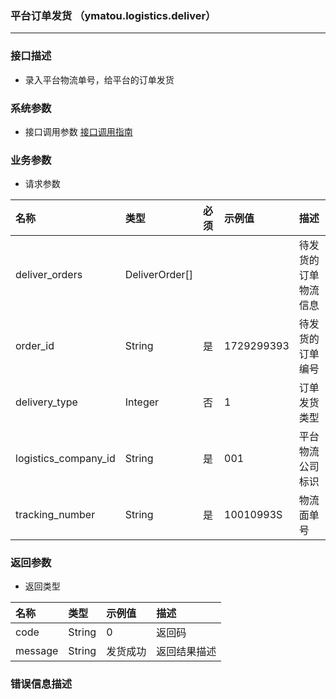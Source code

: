 ### 平台订单发货 （ymatou.logistics.deliver）

---

### 接口描述

* 录入平台物流单号，给平台的订单发货

### 系统参数

* 接口调用参数 [接口调用指南](/openapi/how-to-call-api.md)


### 业务参数

* 请求参数

| 名称 | 类型 | 必须 | 示例值 | 描述 |
| :--- | :--- | :--- | :--- | :--- |
| deliver_orders |DeliverOrder[]  | | | 待发货的订单物流信息 |
| order\_id | String | 是 | 1729299393 | 待发货的订单编号 |
| delivery_type | Integer | 否 | 1 |订单发货类型 |
| logistics\_company\_id | String | 是 | 001 | 平台物流公司标识 |
| tracking\_number | String | 是 | 10010993S | 物流面单号 |

### 返回参数

* 返回类型 

| 名称 | 类型 | 示例值 | 描述 |
| :--- | :--- | :--- | :--- |
| code | String | 0 | 返回码 |
| message | String | 发货成功 | 返回结果描述 |

### 错误信息描述